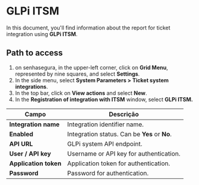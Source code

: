 # GLPi ITSM

In this document, you'll find information about the report for ticket integration using **GLPi ITSM**.

## Path to access

1. on senhasegura, in the upper-left corner, click on **Grid Menu**, represented by nine squares, and select **Settings**.  
2. In the side menu, select **System Parameters \> Ticket system integrations**.  
3. In the top bar, click on **View actions** and select **New**.  
4. In the **Registration of integration with ITSM** window, select **GLPi ITSM.**

| Campo | Descrição |
| ----- | ----- |
| **Integration name** | Integration identifier name. |
| **Enabled** | Integration status. Can be **Yes** or **No**. |
| **API URL** | GLPi system API endpoint. |
| **User / API key** | Username or API key for authentication. |
| **Application token** | Application token for authentication. |
| **Password** | Password for authentication. |
